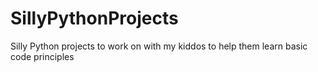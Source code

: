# SillyPythonProjects
Silly Python projects to work on with my kiddos to help them learn basic code principles
